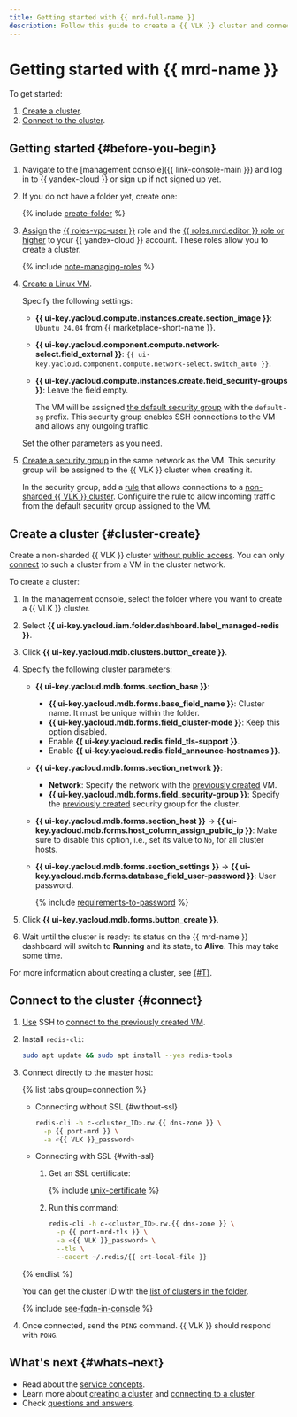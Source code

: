 ```yaml
---
title: Getting started with {{ mrd-full-name }}
description: Follow this guide to create a {{ VLK }} cluster and connect to it.
---
```


# Getting started with {{ mrd-name }}

To get started:
1. [Create a cluster](#cluster-create).
1. [Connect to the cluster](#connect).


## Getting started {#before-you-begin}

1. Navigate to the [management console]({{ link-console-main }}) and log in to {{ yandex-cloud }} or sign up if not signed up yet.

1. If you do not have a folder yet, create one:

   {% include [create-folder](../_includes/create-folder.md) %}

1. [Assign](../iam/operations/roles/grant.md) the [{{ roles-vpc-user }}](../vpc/security/index.md#vpc-user) role and the [{{ roles.mrd.editor }} role or higher](security/index.md#roles-list) to your {{ yandex-cloud }} account. These roles allow you to create a cluster.

    {% include [note-managing-roles](../_includes/mdb/note-managing-roles.md) %}

1. [Create a Linux VM](../compute/operations/vm-create/create-linux-vm.md#console_1).

    Specify the following settings:

    * **{{ ui-key.yacloud.compute.instances.create.section_image }}**: `Ubuntu 24.04` from {{ marketplace-short-name }}.
    * **{{ ui-key.yacloud.component.compute.network-select.field_external }}**: `{{ ui-key.yacloud.component.compute.network-select.switch_auto }}`.
    * **{{ ui-key.yacloud.compute.instances.create.field_security-groups }}**: Leave the field empty.

        The VM will be assigned [the default security group](../vpc/concepts/security-groups.md) with the `default-sg` prefix. This security group enables SSH connections to the VM and allows any outgoing traffic.

    Set the other parameters as you need.

1. [Create a security group](../vpc/operations/security-group-create.md) in the same network as the VM. This security group will be assigned to the {{ VLK }} cluster when creating it.

    In the security group, add a [rule](./operations/connect/index.md#configuring-security-groups) that allows connections to a [non-sharded {{ VLK }} cluster](./concepts/sharding.md). Configuire the rule to allow incoming traffic from the default security group assigned to the VM.


## Create a cluster {#cluster-create}


Create a non-sharded {{ VLK }} cluster [without public access](./concepts/network.md#public-access-to-host). You can only [connect](#connect) to such a cluster from a VM in the cluster network.


To create a cluster:

1. In the management console, select the folder where you want to create a {{ VLK }} cluster.
1. Select **{{ ui-key.yacloud.iam.folder.dashboard.label_managed-redis }}**.
1. Click **{{ ui-key.yacloud.mdb.clusters.button_create }}**.
1. Specify the following cluster parameters:

    * **{{ ui-key.yacloud.mdb.forms.section_base }}**:

        * **{{ ui-key.yacloud.mdb.forms.base_field_name }}**: Cluster name. It must be unique within the folder.
        * **{{ ui-key.yacloud.mdb.forms.field_cluster-mode }}**: Keep this option disabled.
        * Enable **{{ ui-key.yacloud.redis.field_tls-support }}**.
        * Enable **{{ ui-key.yacloud.redis.field_announce-hostnames }}**.

    * **{{ ui-key.yacloud.mdb.forms.section_network }}**:

        * **Network**: Specify the network with the [previously created](#before-you-begin) VM.
        * **{{ ui-key.yacloud.mdb.forms.field_security-group }}**: Specify the [previously created](#before-you-begin) security group for the cluster.

    * **{{ ui-key.yacloud.mdb.forms.section_host }}** → **{{ ui-key.yacloud.mdb.forms.host_column_assign_public_ip }}**: Make sure to disable this option, i.e., set its value to `No`, for all cluster hosts.

    * **{{ ui-key.yacloud.mdb.forms.section_settings }}** → **{{ ui-key.yacloud.mdb.forms.database_field_user-password }}**: User password.

        {% include [requirements-to-password](../_includes/mdb/mrd/requirements-to-password.md) %}

1. Click **{{ ui-key.yacloud.mdb.forms.button_create }}**.
1. Wait until the cluster is ready: its status on the {{ mrd-name }} dashboard will switch to **Running** and its state, to **Alive**. This may take some time.

For more information about creating a cluster, see [{#T}](./operations/cluster-create.md).

## Connect to the cluster {#connect}

1. [Use](../compute/operations/vm-connect/ssh.md) SSH to [connect to the previously created VM](#before-you-begin).

1. Install `redis-cli`:

    ```bash
    sudo apt update && sudo apt install --yes redis-tools
    ```

1. Connect directly to the master host:

    {% list tabs group=connection %}

    - Connecting without SSL {#without-ssl}

        ```bash
        redis-cli -h c-<cluster_ID>.rw.{{ dns-zone }} \
          -p {{ port-mrd }} \
          -a <{{ VLK }}_password>
        ```

    - Connecting with SSL {#with-ssl}

        1. Get an SSL certificate:

            {% include [unix-certificate](../_includes/mdb/mrd/unix-certificate.md) %}

        1. Run this command:

            ```bash
            redis-cli -h c-<cluster_ID>.rw.{{ dns-zone }} \
              -p {{ port-mrd-tls }} \
              -a <{{ VLK }}_password> \
              --tls \
              --cacert ~/.redis/{{ crt-local-file }}
            ```

    {% endlist %}

    You can get the cluster ID with the [list of clusters in the folder](./operations/cluster-list.md#list-clusters).

    {% include [see-fqdn-in-console](../_includes/mdb/see-fqdn-in-console.md) %}

1. Once connected, send the `PING` command. {{ VLK }} should respond with `PONG`.

## What's next {#whats-next}

* Read about the [service concepts](concepts/index.md).
* Learn more about [creating a cluster](operations/cluster-create.md) and [connecting to a cluster](operations/connect/index.md).
* Check [questions and answers](qa/general.md).
